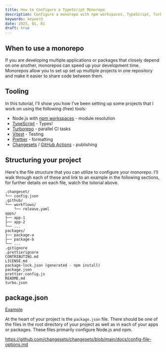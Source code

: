 ```yaml
---
title: How to Configure a TypeScript Monorepo
description: Configure a monorepo with npm workspaces, TypeScript, Turborepo, Vitest, Prettier, and Changesets.
keywords: keyword
date: 2025, 01, 01
draft: true
---
```


<!-- <drab-youtube aria-label="YouTube Tutorial" uid="">
    <iframe data-content loading="lazy"></iframe>
</drab-youtube> -->

## When to use a monorepo

If you are developing multiple applications or packages that closely depend on one another, monorepos can speed up your development time. Monorepos allow you to set up set up multiple projects in one repository and make it easier to share code between them.

## Tooling

In this tutorial, I'll show you how I've been setting up some projects that I work on using the following (free) tools:

- Node.js with [npm workspaces](https://docs.npmjs.com/cli/v7/using-npm/workspaces) - module resolution
- [TypeScript](https://www.typescriptlang.org/) - Types!
- [Turborepo](https://turbo.build/repo/docs) - parallel CI tasks
- [Vitest](https://vitest.dev/) - Testing
- [Prettier](https://prettier.io/) - formatting
- [Changesets](https://github.com/changesets/changesets) / [GitHub Actions](https://github.com/features/actions) - publishing

## Structuring your project

Here's the file structure that you can utilize to configure your monorepo. I'll walk through each of these and link to an example in the following sections, for further details on each file, watch the tutorial above.

```
.changeset/
└── config.json
.github/
└── workflows/
    └── release.yaml
apps/
├── app-1
├── app-2
└── ...
packages/
├── package-a
├── package-b
└── ...
.gitignore
.prettierignore
CONTRIBUTING.md
LICENSE.md
package-lock.json (generated - npm install)
package.json
prettier.config.js
README.md
turbo.json
```

## package.json

[Example](https://github.com/rossrobino/robino/blob/main/package.json)

At the heart of your project is the `package.json` file. There should be one of the files in the root directory of your project as well as in each of your apps or packages. These files primarily configure Node.js and npm.

https://github.com/changesets/changesets/blob/main/docs/config-file-options.md

